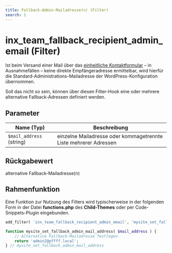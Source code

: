 ```yaml
---
title: Fallback-Admin-Mailadresse(n) (Filter)
search: 1
---
```


# inx_team_fallback_recipient_admin_email (Filter)

Ist beim Versand einer Mail über das [einheitliche Kontaktformular](../komponenten/kontaktformular.html) – in Ausnahmefällen – keine direkte Empfängeradresse ermittelbar, wird hierfür die Standard-Administrations-Mailadresse der WordPress-Konfiguration übernommen.

Soll das nicht so sein, können über diesen Filter-Hook eine oder mehrere alternative Fallback-Adressen definiert werden.

## Parameter

| Name (Typ) | Beschreibung |
| ---------- | ------------ |
| `$mail_address` (string) | einzelne Mailadresse oder kommagetrennte Liste mehrerer Adressen |

## Rückgabewert

alternative Fallback-Mailadresse(n)

## Rahmenfunktion

Eine Funktion zur Nutzung des Filters wird typischerweise in der folgenden Form in der Datei **functions.php** des **Child-Themes** oder per Code-Snippets-Plugin eingebunden.

```php
add_filter( 'inx_team_fallback_recipient_admin_email', 'mysite_set_fallback_admin_mail_address' );

function mysite_set_fallback_admin_mail_address( $mail_address ) {
	// Alternative Fallback-Mailadresse festlegen.
	return 'admin2@pffff.local';
} // mysite_set_fallback_admin_mail_address
```